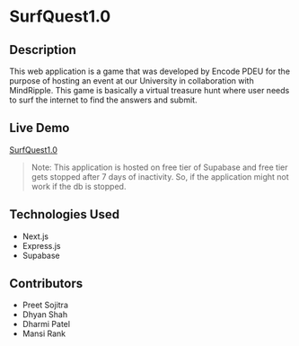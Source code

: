 # SurfQuest1.0

## Description

This web application is a game that was developed by Encode PDEU for the purpose of hosting an event at our University in collaboration with MindRipple. This game is basically a virtual treasure hunt where user needs to surf the internet to find the answers and submit.

## Live Demo
[SurfQuest1.0](https://surfquest1-0.vercel.app/)

> Note: This application is hosted on free tier of Supabase and free tier gets stopped after 7 days of inactivity. So, if the application might not work if the db is stopped.

## Technologies Used

- Next.js
- Express.js
- Supabase

## Contributors

- Preet Sojitra
- Dhyan Shah
- Dharmi Patel
- Mansi Rank